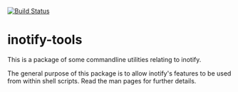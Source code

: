 [![Build Status](https://travis-ci.org/813gan/inotify-tools.svg?branch=master)](https://travis-ci.org/813gan/inotify-tools)
# inotify-tools

This is a package of some commandline utilities relating to inotify.

The general purpose of this package is to allow inotify's features to be used
from within shell scripts.  Read the man pages for further details.

